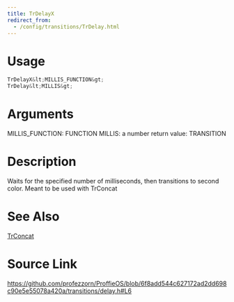 ```yaml
---
title: TrDelayX
redirect_from:
  - /config/transitions/TrDelay.html
---
```


# Usage
```cpp
TrDelayX&lt;MILLIS_FUNCTION&gt;
TrDelay&lt;MILLIS&gt;
```

# Arguments
MILLIS_FUNCTION: FUNCTION
MILLIS: a number
return value: TRANSITION

# Description
Waits for the specified number of milliseconds, then transitions
to second color. Meant to be used with TrConcat

# See Also
[TrConcat](/config/transitions/TrConcat.html)

# Source Link
https://github.com/profezzorn/ProffieOS/blob/6f8add544c627172ad2dd698c90e5e55078a420a/transitions/delay.h#L6
